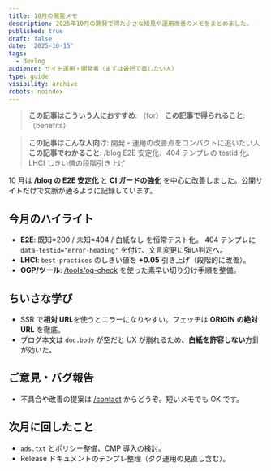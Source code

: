 ```yaml
---
title: 10月の開発メモ
description: 2025年10月の開発で得た小さな知見や運用改善のメモをまとめました。
published: true
draft: false
date: '2025-10-15'
tags:
  - devlog
audience: サイト運用・開発者（まずは最短で直したい人）
type: guide
visibility: archive
robots: noindex
---
```

> **この記事はこういう人におすすめ**: （for）
> **この記事で得られること**: （benefits）


> **この記事はこんな人向け**: 開発・運用の改善点をコンパクトに追いたい人
> **この記事でわかること**: /blog E2E 安定化、404 テンプレの testid 化、LHCI しきい値の段階引き上げ

10 月は **/blog の E2E 安定化** と **CI ガードの強化** を中心に改善しました。公開サイトだけで文脈が通るように記録しています。

## 今月のハイライト

- **E2E**: 既知=200 / 未知=404 / 白紙なし を恒常テスト化。
  404 テンプレに `data-testid="error-heading"` を付け、文言変更に強い判定へ。
- **LHCI**: `best-practices` のしきい値を **+0.05** 引き上げ（段階的に改善）。
- **OGP/ツール**: [/tools/og-check](/tools/og-check) を使った素早い切り分け手順を整備。

## ちいさな学び

- SSR で**相対 URL**を使うとエラーになりやすい。フェッチは **ORIGIN の絶対 URL** を徹底。
- ブログ本文は `doc.body` が空だと UX が崩れるため、**白紙を許容しない**方針が効いた。

## ご意見・バグ報告

- 不具合や改善の提案は [/contact](/contact) からどうぞ。短いメモでも OK です。

## 次月に回したこと

- `ads.txt` とポリシー整備、CMP 導入の検討。
- Release ドキュメントのテンプレ整理（タグ運用の見直し含む）。
